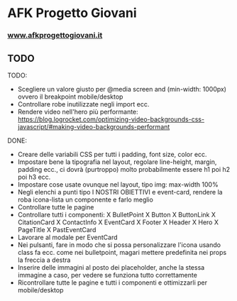 # AFK Progetto Giovani
### www.afkprogettogiovani.it

## TODO
TODO:
- Scegliere un valore giusto per @media screen and (min-width: 1000px) ovvero il breakpoint mobile/desktop
- Controllare robe inutilizzate negli import ecc.
- Rendere video nell'hero più performante: https://blog.logrocket.com/optimizing-video-backgrounds-css-javascript/#making-video-backgrounds-performant

DONE:
- Creare delle variabili CSS per tutti i padding, font size, color ecc.
- Impostare bene la tipografia nel layout, regolare line-height, margin, padding ecc., ci dovrà (purtroppo) molto probabilmente essere h1 poi h2 poi h3 ecc.
- Impostare cose usate ovunque nel layout, tipo img: max-width 100%
- Negli elenchi a punti tipo I NOSTRI OBIETTIVI e event-card, rendere la roba icona-lista un componente e farlo meglio
- Controllare tutte le pagine
- Controllare tutti i componenti:
    X BulletPoint
    X Button
    X ButtonLink
    X CitationCard
    X ContactInfo
    X EventCard
    X Footer
    X Header
    X Hero
    X PageTitle
    X PastEventCard
- Lavorare al modale per EventCard
- Nei pulsanti, fare in modo che si possa personalizzare l'icona usando class fa ecc. come nei bulletpoint, magari mettere predefinita nei props la freccia a destra
- Inserire delle immagini al posto dei placeholder, anche la stessa immagine a caso, per vedere se funziona tutto correttamente
- Ricontrollare tutte le pagine e tutti i componenti e ottimizzarli per mobile/desktop
